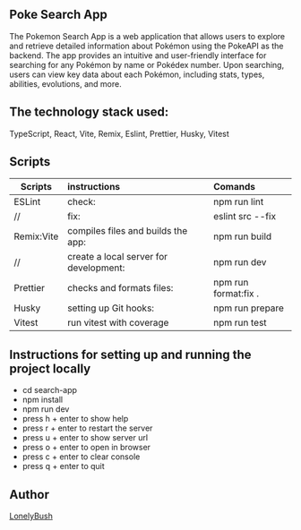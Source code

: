 ## Poke Search App

The Pokemon Search App is a web application that allows users to explore and retrieve detailed information about Pokémon using the PokeAPI as the backend. The app provides an intuitive and user-friendly interface for searching for any Pokémon by name or Pokédex number. Upon searching, users can view key data about each Pokémon, including stats, types, abilities, evolutions, and more.

## The technology stack used:
 TypeScript, React, Vite, Remix, Eslint, Prettier, Husky, Vitest

## Scripts
 Scripts                  |   instructions                         | Comands
--------------------------|:---------------------------------------|:-----------------------------
ESLint                    | check:                                 | npm run lint 
//                        | fix:                                   | eslint src --fix
Remix:Vite                | compiles files and builds the app:     | npm run build 
//                        | create a local server for development: | npm run dev 
Prettier                  | checks and formats files:              | npm run format:fix .
Husky                     | setting up Git hooks:                  | npm run prepare
Vitest                    | run vitest with coverage               | npm run test

## Instructions for setting up and running the project locally
- cd search-app
- npm install
- npm run dev
- press h + enter to show help
- press r + enter to restart the server
- press u + enter to show server url
- press o + enter to open in browser
- press c + enter to clear console
- press q + enter to quit

## Author
[LonelyBush](https://github.com/LonelyBush)
